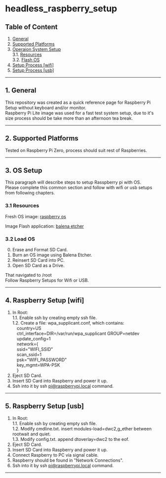 # headless_raspberry_setup

## Table of Content

1. [ General ](#general) <br/>
2. [ Supported Platforms ](#supported_platforms) <br/>
3. [ Operaion System Setup ](#setup_process_os) <br/>
3.1. [ Resources ](#resources) <br/>
3.2. [ Flash OS ](#flash_os) <br/>
4. [ Setup Process [wifi] ](#setup_process_wifi) <br/>
5. [ Setup Process [usb] ](#setup_process_usb) <br/>

---
<a name="general"></a>
## 1. General

This repository was created as a quick reference page for Raspberry Pi Setup without keyboard and/or monitor. <br/>
Raspberry Pi Lite image was used for a fast test system setup, due to it's size process should be take more than an afternoon tea break. <br/>

---
<a name="supported_platforms"></a>
## 2. Supported Platforms

Tested on Raspberry Pi Zero, process should suit rest of Raspberries. <br/>

---
<a name=setup_process_os></a>
## 3. OS Setup

This paragraph will describe steps to setup Rasspberry pi with OS. <br/> 
Please complete this common section and follow with wifi or usb setups from following chapters. <br/>

<a name="resources"></a>
### 3.1 Resources
Fresh OS image:
[ raspberry os ](https://www.raspberrypi.org/software/operating-systems/) <br/>

Image Flash application:
[ balena etcher ](https://www.balena.io/etcher/) <br/>

<a name="flash_os"></a>
### 3.2 Load OS
0. Erase and Format SD Card. <br/>
1. Burn an OS image using Balena Etcher. <br/>
2. Reinsert SD Card into PC.
3. Open SD Card as a Drive. <br/>

That navigated to /root <br/>
Follow Raspberry Setups for Wifi or USB. <br/>

---
<a name="setup_process_wifi"></a>
## 4. Raspberry Setup [wifi]

1. In Root: <br/>
1.1. Enable ssh by creating empty ssh file. <br/>
1.2. Create a file: wpa_supplicant.conf, which contains: <br/>
&emsp;country=US <br/>
&emsp;ctrl_interface=DIR=/var/run/wpa_supplicant GROUP=netdev <br/>
&emsp;update_config=1 <br/>
&emsp;network={ <br/>
&emsp;ssid="WIFI_SSID" <br/>
&emsp;scan_ssid=1 <br/>
&emsp;psk="WIFI_PASSWORD" <br/>
&emsp;key_mgmt=WPA-PSK <br/>
&emsp;} <br/>
2. Eject SD Card. <br/>
3. Insert SD Card into Raspberry and power it up. <br/>
4. Ssh into it by ssh pi@raspberrypi.local command. <br/>

---
<a name="setup_process_usb"></a>
## 5. Raspberry Setup [usb]

1. In Root: <br/>
1.1. Enable ssh by creating empty ssh file. <br/>
1.2. Modify cmdline.txt. insert modules-load=dwc2,g_ether between rootwait and quiet. <br/>
1.3. Modify config.txt. append dtoverlay=dwc2 to the eof. <br/>
2. Eject SD Card. <br/>
3. Insert SD Card into Raspberry and power it up. <br/>
4. Connect Raspberry to PC via signal cable. <br/>
5. Raspberry should be found in "Network Connections". <br/>
6. Ssh into it by ssh pi@raspberrypi.local command. <br/>

---